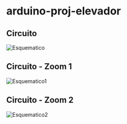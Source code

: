 # arduino-proj-elevador
## Circuito 
![Esquematico](https://user-images.githubusercontent.com/97235503/167979512-9d4719ad-d11c-47bc-b267-bc6ec5115a55.JPG)

## Circuito -  Zoom 1
![Esquematico1](https://user-images.githubusercontent.com/97235503/167979527-eaf00860-6112-4fdc-a8c8-3db8b6fbb107.JPG)

## Circuito -  Zoom 2
![Esquematico2](https://user-images.githubusercontent.com/97235503/167979534-5a14c704-1ea4-4d92-81dd-5515dd695563.JPG)
